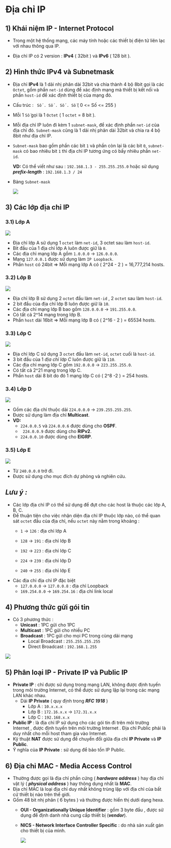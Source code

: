 # Địa chỉ IP
## **1) Khái niệm IP - Internet Protocol**
- Trong một hệ thống mạng, các máy tính hoặc các thiết bị điện tử liên lạc với nhau thông qua IP.

- Địa chỉ IP có 2 version : **IPv4** ( 32bit ) và **IPv6** ( 128 bit ).
## **2) Hình thức IPv4 và Subnetmask**
- Địa chỉ **IPv4** là 1 dải nhị phân dài 32bit và chia thành 4 bộ 8bit gọi là các `Octet`, gồm phần `net-id` dùng để xác định mạng mà thiết bị kết nối và phần `host-id` để xác định thiết bị của mạng đó.
- Cấu trúc  :    ` Số . Số . Số . Số`   ( 0 <= Số <= 255 )
- Mỗi 1 ` Số ` gọi là 1 `Octet` ( 1 `octet` = 8 bit ).
- Mỗi địa chỉ IP luôn đi kèm 1 `subnet-mask`, để xác định phần `net-id` của địa chỉ đó. `Subnet-mask` cũng là 1 dải nhị phân dài 32bit và chia ra 4 bộ 8bit như địa chỉ IP.
- `Subnet-mask` bao gồm phần các bit `1` và phần còn lại là các bit `0`, `subnet-mask` có bao nhiêu bit `1` thì địa chỉ IP tương ứng có bấy nhiêu phần `net-id`.

    **VD:** Có thể viết như sau : ```192.168.1.3 - 255.255.255.0```
                hoặc sử dụng ***prefix-length*** : ```192.168.1.3 / 24```
- Bảng `Subnet-mask`

    <img src=https://i.imgur.com/CqZ9MXz.png>
    
## **3) Các lớp địa chỉ IP**
### **3.1) Lớp A**

<img src=https://i.imgur.com/vPKEvtx.png>

- Địa chỉ lớp A sử dụng 1 `octet` làm `net-id`, 3 octet sau làm `host-id`.
- Bit đầu của 1 địa chỉ lớp A luôn được giữ là `0`.
- Các địa chỉ mạng lớp A gồm `1.0.0.0` ->  `126.0.0.0`.
- Mạng `127.0.0.1` được sử dụng làm `IP Loopback`.
- Phần `host` có 24bit =>  Mỗi mạng lớp A có ( 2^24 - 2 ) = 16,777,214 hosts.
### **3.2) Lớp B**

<img src=https://i.imgur.com/gee8EMQ.png>

- Địa chỉ lớp B sử dụng 2 `octet` đầu làm  `net-id` , 2 `octet` sau làm `host-id`.
- 2 bit đầu của địa chỉ lớp B luôn được giữ là `10`.
- Các địa chỉ mạng lớp B bao gồm `128.0.0.0` -> `191.255.0.0`.
- Có tất cả 2^14 mạng trong lớp B.
- Phần `host` dài 16bit => Mỗi mạng lớp B có ( 2^16 - 2 ) = 65534 hosts.
### **3.3) Lớp C**

<img src=https://i.imgur.com/2BK8JVu.png>

- Địa chỉ lớp C sử dụng 3 `octet` đầu làm `net-id`, `octet` cuối là `host-id`.
- 3 bit đầu của 1 _địa chỉ lớp C_ luôn được giữ là `110`.
- Các địa chỉ mạng lớp C gồm `192.0.0.0` -> `223.255.255.0`.
- Có tất cả 2^21 mạng trong lớp C.
- Phần `host` dài 8 bit do đó 1 mạng lớp C có ( 2^8 -2 ) = 254 hosts.
### **3.4) Lớp D**

<img src=https://i.imgur.com/0i3LisH.png>

- Gồm các địa chỉ thuộc dải `224.0.0.0` -> `239.255.255.255`.
- Được sử dụng làm địa chỉ **Multicast**.
- **VD:** 
    -  `224.0.0.5` và `224.0.0.6` được dùng cho **OSPF**.
    - ` 224.0.0.9` được dùng cho **RIPv2**.
    - `224.0.0.10` được dùng cho **EIGRP**.
### **3.5) Lớp E**

<img src=https://i.imgur.com/JI3duN5.png>

- Từ `240.0.0.0` trở đi.
- Được sử dụng cho mục đích dự phòng và nghiên cứu.
        
## ***Lưu ý :***
- Các lớp địa chỉ IP có thể sử dụng để đựt cho các host là thuộc các lớp A, B, C.
- Để thuận tiện cho việc nhận diện địa chỉ IP thuộc lớp nào, có thể quan sát `octet` đầu của địa chỉ, nếu `octet` này nằm trong khoảng : 
    - `1` -> `126` : địa chỉ lớp A

    - `128` -> `191` : địa chỉ lớp B
    - `192` -> `223` : địa chỉ lớp C
    - `224` -> `239` : địa chỉ lớp D
    - `240` -> `255` : địa chỉ lớp E
- Các địa chỉ địa chỉ IP đặc biệt
    - `127.0.0.0` -> `127.0.0.8` : địa chỉ Loopback
    - `169.254.0.0` -> `169.254.16` : địa chỉ link local
## **4) Phương thức gửi gói tin**
- Có 3 phương thức : 
    - **Unicast** : 1PC gửi cho 1PC
    - **Multicast** : 1PC gửi cho nhiều PC
    - **Broadcast** : 1PC gửi cho mọi PC trong cùng dải mạng
        - Local Broadcast : `255.255.255.255`
        - Direct Broadcast : `192.168.1.255`

<img src=https://i.imgur.com/hMeh8iy.png>

## **5) Phân loại IP - Private IP và Public IP**
- **Private IP** : chỉ được sử dụng trong mạng LAN, không được định tuyến trong môi trường Internet, có thể được sử dụng lặp lại trong các mạng LAN khác nhau.
    - Dải **IP Private** ( quy định trong ***RFC 1918*** )
        - Lớp A : `10.x.x.x`
        - Lớp B : `172.16.x.x` -> `172.31.x.x`
        - Lớp C : `192.168.x.x`
- **Public IP** : là địa chỉ IP sử dụng cho các gói tin đi trên môi trường Internet , được định tuyến trên môi trường Internet . Địa chỉ Public phải là duy nhất cho mỗi host tham gia vào Internet.
- Kỹ thuật **NAT** được sử dụng để chuyển đổi giữa địa chỉ **IP Private** và **IP Public**.
- Ý nghĩa của **IP Private** : sử dụng để bảo tồn IP Public.
## **6) Địa chỉ MAC - Media Access Control**
- Thường được gọi là địa chỉ phần cứng ( ***hardware address*** ) hay địa chỉ vật lý ( ***physical address*** ) hay thông dụng nhất là **MAC**. 
- Địa chỉ MAC là loại địa chỉ duy nhất không trùng lặp với địa chỉ của bất cứ thiết bị nào trên thế giới.
- Gồm 48 bit nhị phân ( 6 bytes ) và thường được hiển thị dưới dạng hexa.
    - **OUI - Organizationally Unique Identifier** : gồm 3 byte đầu , được sử dụng để định danh nhà cung cấp thiết bị (***vendor***).
    - **NICS - Network Interface Controller Specific** : do nhà sản xuất gán cho thiết bị của mình.

        <img src=https://i.imgur.com/nSwRyYu.jpg>


